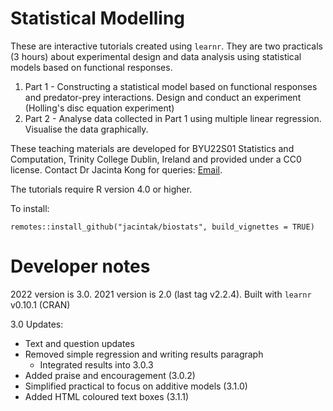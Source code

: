 # Statistical Modelling

These are interactive tutorials created using `learnr`. They are two practicals (3 hours) about experimental design and data analysis using statistical models based on functional responses.

1. Part 1 - Constructing a statistical model based on functional responses and predator-prey interactions. Design and conduct an experiment (Holling's disc equation experiment)
2. Part 2 - Analyse data collected in Part 1 using multiple linear regression. Visualise the data graphically.

These teaching materials are developed for BYU22S01 Statistics and Computation, Trinity College Dublin, Ireland and provided under a CC0 license. Contact Dr Jacinta Kong for queries: [Email](mailto:kongj@tcd.ie).

The tutorials require R version 4.0 or higher.

To install:

```
remotes::install_github("jacintak/biostats", build_vignettes = TRUE)
```

# Developer notes

2022 version is 3.0. 2021 version is 2.0 (last tag v2.2.4). Built with `learnr` v0.10.1 (CRAN)

3.0 Updates:

 * Text and question updates
 * Removed simple regression and writing results paragraph
    * Integrated results into 3.0.3
 * Added praise and encouragement (3.0.2)
 * Simplified practical to focus on additive models (3.1.0)
 * Added HTML coloured text boxes (3.1.1)



